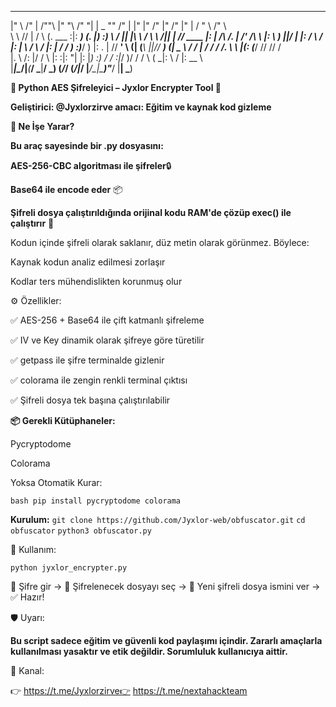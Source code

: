       
 ___      ___      __      ________   _______      _______ ___  ___           ___ ___  ___ ___  ___ ___       ______    _______   
|"  \    /"  |    /""\    |"      "\ /"     "|    |   _  "\"  \/"  |         |"  |"  \/"  |"  \/"  |"  |     /    " \  /"      \  
 \   \  //   |   /    \   (.  ___  :|: ______)    (. |_)  :)   \  /          ||  |\   \  / \   \  /||  |    // ____  \|:        | 
 /\\  \/.    |  /' /\  \  |: \   ) ||\/    |      |:     \/ \\  \/           |:  | \\  \/   \\  \/ |:  |   /  /    ) :)_____/   ) 
|: \.        | //  __'  \ (| (___\ ||// ___)_     (|  _  \\ /   /         ___|  /  /   /    /\.  \  \  |__(: (____/ // //      /  
|.  \    /:  |/   /  \\  \|:       :|:      "|    |: |_)  :)   /         /  :|_/ )/   /    /  \   \( \_|:  \        / |:  __   \  
|___|\__/|___(___/    \___|________/ \_______)    (_______/___/         (_______/|___/    |___/\___|\_______)"_____/  |__|  \___) 
                                                                                                                                  


**🔐 Python AES Şifreleyici – Jyxlor Encrypter Tool 📜**

**Geliştirici: @Jyxlorzirve amacı: Eğitim ve kaynak kod gizleme**

**🎯 Ne İşe Yarar?**

**Bu araç sayesinde bir .py dosyasını:**

**AES-256-CBC algoritması ile şifreler**🔒

**Base64 ile encode eder** 📦

**Şifreli dosya çalıştırıldığında orijinal kodu RAM'de çözüp exec() ile çalıştırır** 🧠

Kodun içinde şifreli olarak saklanır, düz metin olarak görünmez. Böylece:

Kaynak kodun analiz edilmesi zorlaşır

Kodlar ters mühendislikten korunmuş olur

⚙️ Özellikler:

✅ AES-256 + Base64 ile çift katmanlı şifreleme

✅ IV ve Key dinamik olarak şifreye göre türetilir

✅ getpass ile şifre terminalde gizlenir

✅ colorama ile zengin renkli terminal çıktısı

✅ Şifreli dosya tek başına çalıştırılabilir

**📦 Gerekli Kütüphaneler:** 

Pycryptodome

Colorama

Yoksa Otomatik Kurar:

```bash pip install pycryptodome colorama ```

**Kurulum:**
 ```git clone https://github.com/Jyxlor-web/obfuscator.git```
```cd obfuscator```
```python3 obfuscator.py```


🚀 Kullanım:

```python jyxlor_encrypter.py```

🔑 Şifre gir → 🔎 Şifrelenecek dosyayı seç → 💾 Yeni şifreli dosya ismini ver → ✅ Hazır!

🛡️ Uyarı:

**Bu script sadece eğitim ve güvenli kod paylaşımı içindir. Zararlı amaçlarla kullanılması yasaktır ve etik değildir. Sorumluluk kullanıcıya aittir.**

📎 Kanal:

👉 https://t.me/Jyxlorzirve👉 https://t.me/nextahackteam

